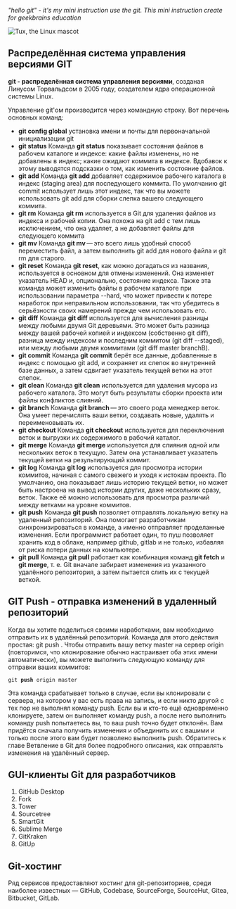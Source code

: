 *"hello git" - it's my mini instruction use the git. This mini instruction create for geekbrains education*

![Tux, the Linux mascot](https://git-scm.com/images/logo@2x.png)

## Распределённая система управления версиями GIT 

**git - распределённая система управления версиями**, созданая Линусом Торвальдсом в 2005 году, создателем ядра операционной системы Linux.

Управление git'ом производится через командную строку. Вот перечень основных команд:
- **git config global** установка имени и почты для первоначальной инициализации git
- **git status**
Команда **git status** показывает состояния файлов в рабочем каталоге и индексе: какие файлы изменены, но не добавлены в индекс; какие ожидают коммита в индексе. Вдобавок к этому выводятся подсказки о том, как изменить состояние файлов.
- **git add**
Команда **git add** добавляет содержимое рабочего каталога в индекс (staging area) для последующего коммита. По умолчанию git commit использует лишь этот индекс, так что вы можете использовать git add для сборки слепка вашего следующего коммита.
- **git rm**
Команда **git rm** используется в Git для удаления файлов из индекса и рабочей копии. Она похожа на git add с тем лишь исключением, что она удаляет, а не добавляет файлы для следующего коммита
- **git mv**
Команда **git mv** — это всего лишь удобный способ переместить файл, а затем выполнить git add для нового файла и git rm для старого.
- **git reset**
Команда **git reset**, как можно догадаться из названия, используется в основном для отмены изменений. Она изменяет указатель HEAD и, опционально, состояние индекса. Также эта команда может изменить файлы в рабочем каталоге при использовании параметра --hard, что может привести к потере наработок при неправильном использовании, так что убедитесь в серьёзности своих намерений прежде чем использовать его.
- **git diff**
Команда **git diff** используется для вычисления разницы между любыми двумя Git деревьями. Это может быть разница между вашей рабочей копией и индексом (собственно git diff), разница между индексом и последним коммитом (git diff --staged), или между любыми двумя коммитами (git diff master branchB).
- **git commit**
Команда **git commit** берёт все данные, добавленные в индекс с помощью git add, и сохраняет их слепок во внутренней базе данных, а затем сдвигает указатель текущей ветки на этот слепок.
- **git clean**
Команда **git clean** используется для удаления мусора из рабочего каталога. Это могут быть результаты сборки проекта или файлы конфликтов слияний.
- **git branch**
Команда **git branch** — это своего рода менеджер веток. Она умеет перечислять ваши ветки, создавать новые, удалять и переименовывать их.
- **git checkout**
Команда **git checkout** используется для переключения веток и выгрузки их содержимого в рабочий каталог.
- **git merge**
Команда **git merge** используется для слияния одной или нескольких веток в текущую. Затем она устанавливает указатель текущей ветки на результирующий коммит.
- **git log**
Команда **git log** используется для просмотра истории коммитов, начиная с самого свежего и уходя к истокам проекта. По умолчанию, она показывает лишь историю текущей ветки, но может быть настроена на вывод истории других, даже нескольких сразу, веток. Также её можно использовать для просмотра различий между ветками на уровне коммитов.
- **git push**
Команда **git push** позволяет отправлять локальную ветку на удаленный репозиторий. Она помогает разработчикам синхронизироваться в команде, а именно отправляет проделанные изменения. Если программист работает один, то пуш позволяет хранить код в облаке, например github, gitlab и не только, избавляя от риска потери данных на компьютере.
- **git pull**
Команда **git pull** работает как комбинация команд **git fetch** и **git merge**, т. е. Git вначале забирает изменения из указанного удалённого репозитория, а затем пытается слить их с текущей веткой.

## GIT Push - отправка изменений в удаленный репозиторий
Когда вы хотите поделиться своими наработками, вам необходимо отправить их в удалённый репозиторий. Команда для этого действия простая: git push <remote-name> <branch-name>. Чтобы отправить вашу ветку master на сервер origin (повторимся, что клонирование обычно настраивает оба этих имени автоматически), вы можете выполнить следующую команду для отправки ваших коммитов:

<code>git **push** origin master</code>

Эта команда срабатывает только в случае, если вы клонировали с сервера, на котором у вас есть права на запись, и если никто другой с тех пор не выполнял команду push. Если вы и кто-то ещё одновременно клонируете, затем он выполняет команду push, а после него выполнить команду push попытаетесь вы, то ваш push точно будет отклонён. Вам придётся сначала получить изменения и объединить их с вашими и только после этого вам будет позволено выполнить push. Обратитесь к главе Ветвление в Git для более подробного описания, как отправлять изменения на удалённый сервер.

## GUI-клиенты Git для разработчиков
1. GitHub Desktop
2. Fork
3. Tower
4. Sourcetree
5. SmartGit
6. Sublime Merge
7. GitKraken
8. GitUp

## Git-хостинг
Ряд сервисов предоставляют хостинг для git-репозиториев, среди наиболее известных — GitHub, Codebase, SourceForge, SourceHut, Gitea, Bitbucket, GitLab.